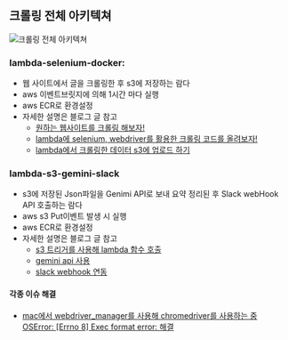 ## 크롤링 전체 아키텍쳐
![크롤링 전체 아키텍쳐](https://cdn.discordapp.com/attachments/793022818757509131/1276880093188325388/2024-08-23_9.47.02.png?ex=66cb22c1&is=66c9d141&hm=d04c2ac33b726ac27998d64f9819e59a95ac2adec4a97b197a047278d5f18ba6&)

### lambda-selenium-docker: 
- 웹 사이트에서 글을 크롤링한 후 s3에 저장하는 람다
- aws 이벤트브릿지에 의해 1시간 마다 실행
- aws ECR로 환경설정
- 자세한 설명은 블로그 글 참고
   -  <a href= "https://velog.io/@hyeykim/원하는-웹사이트를-크롤링-해보자">원하는 웹사이트를 크롤링 해보자! </a>
   -  <a href= "https://velog.io/@hyeykim/lambda%EC%97%90-selenium-webdriver%EB%A5%BC-%ED%99%9C%EC%9A%A9%ED%95%9C-%ED%81%AC%EB%A1%A4%EB%A7%81-%EC%BD%94%EB%93%9C%EB%A5%BC-%EC%98%AC%EB%A0%A4%EB%B3%B4%EC%9E%90">lambda에 selenium, webdriver를 활용한 크롤링 코드를 올려보자! </a>
   -  <a href= "https://velog.io/@hyeykim/lambda%EC%97%90%EC%84%9C-%ED%81%AC%EB%A1%A4%EB%A7%81%ED%95%9C-%EB%8D%B0%EC%9D%B4%ED%84%B0-s3%EC%97%90-%EC%97%85%EB%A1%9C%EB%93%9C-%ED%95%98%EA%B8%B0">lambda에서 크롤링한 데이터 s3에 업로드 하기 </a>

### lambda-s3-gemini-slack
- s3에 저장된 Json파일을 Genimi API로 보내 요약 정리된 후 Slack webHook API 호출하는 람다
- aws s3 Put이벤트 발생 시 실행
- aws ECR로 환경설정
- 자세한 설명은 블로그 글 참고
   -  <a href= ""> s3 트리거를 사용해 lambda 함수 호출 </a>
   -  <a href= ""> gemini api 사용 </a>
   -  <a href= ""> slack webhook 연동 </a>

#### 각종 이슈 해결
- <a href= "https://velog.io/@hyeykim/mac%EC%97%90%EC%84%9C-webdrivermanager%EB%A5%BC-%EC%82%AC%EC%9A%A9%ED%95%B4-chromedriver%EB%A5%BC-%EC%82%AC%EC%9A%A9%ED%95%98%EB%8A%94-%EC%A4%91-OSError-Errno-8-Exec-format-error-%ED%95%B4%EA%B2%B0">mac에서 webdriver_manager를 사용해 chromedriver를 사용하는 중 OSError: [Errno 8] Exec format error: 해결 </a>
